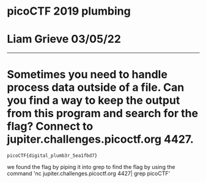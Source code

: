 # picoCTF 2019 plumbing
# Liam Grieve 03/05/22
-------------------------------------------------------------------------------------------------------------------

# Sometimes you need to handle process data outside of a file. Can you find a way to keep the output from this program and search for the flag? Connect to jupiter.challenges.picoctf.org 4427.

```
picoCTF{digital_plumb3r_5ea1fbd7}
```

we found the flag by piping it into grep to find the flag by using the command 'nc jupiter.challenges.picoctf.org 4427| grep picoCTF'